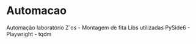 # Automacao
Automação laboratório Z´os - Montagem de fita 
Libs utilizadas PySide6 - Playwright - tqdm 
